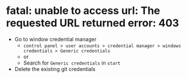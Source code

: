 # fatal: unable to access url: The requested URL returned error: 403
* Go to window credential manager
	* `control panel > user accounts > credential manager > windows credentials > Generic credentials`
	* or
	* Search for `Generic credentials` in `start`
* Delete the existing git credentials
